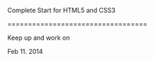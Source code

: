 Complete Start for HTML5 and CSS3

==================================

Keep up and work on

Feb 11. 2014